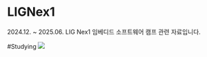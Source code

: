 # LIGNex1
2024.12. ~ 2025.06. LIG Nex1 임베디드 소프트웨어 캠프 관련 자료입니다.

#Studying
<img src="https://img.shields.io/badge/csharp-00599C?&style=flat-square&logo=html5&logoColor=white" />

